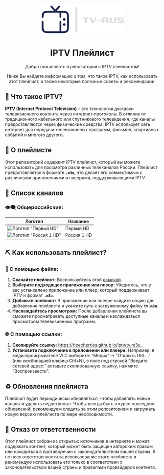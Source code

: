 <div align="center">
  <img alt="iptv logo" src="https://github.com/RipeCherries/iptv/blob/main/assets/logo.png" height="100" />
</div>

<div align="center">
  <h1>IPTV Плейлист</h1>
  <p>Добро пожаловать в репозиторий с IPTV плейлистом!</p>
  <p>Ниже Вы найдете информацию о том, что такое IPTV, как использовать этот плейлист, а также некоторые полезные советы и рекомендации.</p>
</div>

## 🔎 Что такое IPTV?
**IPTV (Internet Protocol Television)** – это технология доставки телевизионного контента через интернет-протоколы. В отличие от традиционного кабельного или спутникового телевидения, где каналы предоставляются через физические средства, IPTV использует сеть интернет для передачи телевизионных программ, фильмов, спортивных событий и многого другого.

## 📝 О плейлисте
Этот репозиторий содержит IPTV плейлист, который вы можете использовать для просмотра различных телеканалов России. Плейлист предоставляется в формате **`.m3u`**, что делает его совместимым с различными приложениями и плеерами, поддерживающими IPTV.

## 📄 Список каналов
### 👁‍🗨 Общероссийские:
| Логотип         | Название     |
|-----------------|--------------|
| ![Логотип "Первый HD"](http://epg.it999.ru/img2/983.png) | Первый HD      |
| ![Логотип "Россия 1 HD"](http://epg.it999.ru/img2/984.png) | Россия 1 HD  |

## ⛏ Как использовать плейлист?
### 💾 С помощью файла:
1. **Скачайте плейлист:** Воспользуйтесь этой [ссылкой](https://ripecherries.github.io/iptv/tv.m3u).
2. **Выберите подходящее приложение или плеер:** Убедитесь, что у вас установлено приложение или плеер, который поддерживает IPTV и формат **`.m3u`**.
3. **Добавьте плейлист:** В приложении или плеере найдите опцию для добавления плейлиста и укажите путь к загруженному файлу **`tv.m3u`**.
4. **Наслаждайтесь просмотром:** После добавления плейлиста вы сможете просматривать доступные каналы и наслаждаться просмотром телевизионных программ.

### 🌐 С помощью ссылки:
1. **Скопируйте ссылку:** https://ripecherries.github.io/iptv/tv.m3u.
2. **Установите подключение в приложении или плеере:** Например, в медиапроигрывателе VLC выберите: "Медиа" -> "Открыть URL..." (или комбинацией клавиш Ctrl+N), в поле под строкой "Введите сетевой адрес:" вставьте скопированную ссылку, нажмите "Воспроизвести".

## ♻️ Обновления плейлиста
Плейлист будет периодически обновляться, чтобы добавлять новые каналы и удалять недоступные. Чтобы всегда быть в курсе последних обновлений, рекомендуем следить за этим репозиторием и загружать новую версию плейлиста по мере необходимости.

## 🛑 Отказ от ответственности
Этот плейлист собран из открытых источников в интернете и может содержать контент, который может быть защищен авторским правом или находиться в противоречии с законодательством вашей страны. Я не несу ответственности за использование этого плейлиста и рекомендую использовать его только в соответствии с законодательством вашей страны и правилами провайдеров контента.
